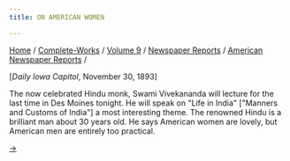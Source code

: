 ```yaml
---
title: ON AMERICAN WOMEN

---
```



[Home](../../../../index.htm) /
[Complete-Works](../../../complete_works.htm) / [Volume
9](../../volume_9_contents.htm) / [Newspaper
Reports](../newspaper_reports_contents.htm) / [American Newspaper
Reports](american_newspaper_contents.htm) /



\[*Daily Iowa Capitol*, November 30, 1893\]

The now celebrated Hindu monk, Swami Vivekananda will lecture for the
last time in Des Moines tonight. He will speak on "Life in India"
\["Manners and Customs of India"\] a most interesting theme. The
renowned Hindu is a brilliant man about 30 years old. He says American
women are lovely, but American men are entirely too practical.

[→](12_iowa_state_register_dec_1_1893.htm)


